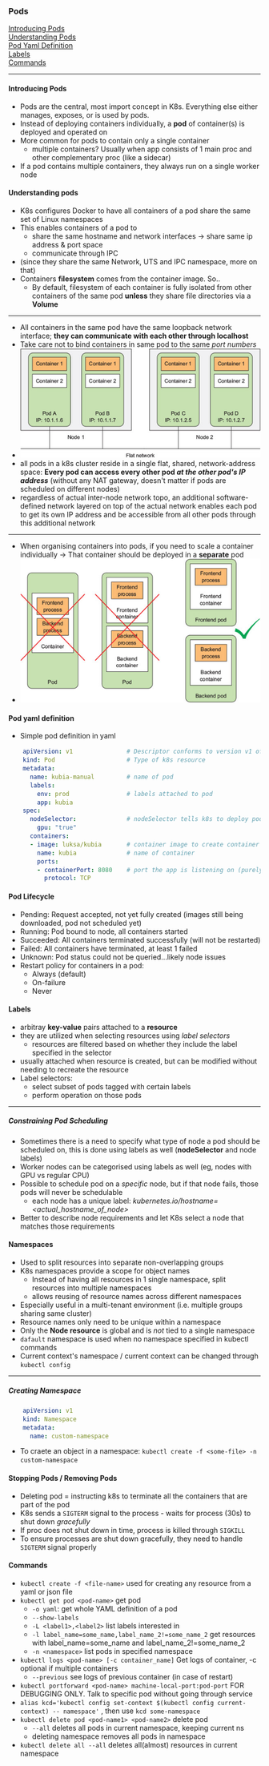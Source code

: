 ### Pods

[Introducing Pods](#introducing-pods)  
[Understanding Pods](#understanding-pods)  
[Pod Yaml Definition](#pod-yaml-definition)  
[Labels](#labels)  
[Commands](#commands)

***
#### Introducing Pods
- Pods are the central, most import concept in K8s. Everything else either manages, exposes, or is used by pods. 
- Instead of deploying containers individually, a **pod** of container(s) is deployed and operated on
- More common for pods to contain only a single container 
    - multiple containers? Usually when app consists of 1 main proc and other complementary proc (like a sidecar)
- If a pod contains multiple containers, they always run on a single worker node

#### Understanding pods
- K8s configures Docker to have all containers of a pod share the same set of Linux namespaces
- This enables containers of a pod to
    - share the same hostname and network interfaces -> share same ip address & port space
    - communicate through IPC 
- (since they share the same Network, UTS and IPC namespace, more on that)
- Containers **filesystem** comes from the container image. So..
     - By default, filesystem of each container is fully isolated from other containers of the same pod **unless** they share file directories via a **Volume**
***
- All containers in the same pod have the same loopback network interface; __they can communicate with each other through localhost__
- Take care not to bind containers in same pod to the same *port numbers*
- ![Each pod gets a routable IP address, all other pods see the pod under that ip address][fig_3_2]
- all pods in a k8s cluster reside in a single flat, shared, network-address space: **Every pod can access every other pod *at the other pod's IP address*** (without any NAT gateway, doesn't matter if pods are scheduled on different nodes)
- regardless of actual inter-node network topo, an additional software-defined network layered on top of the actual network enables each pod to get its own IP address and be accessible from all other pods through this additional network
***
- When organising containers into pods, if you need to scale a container individually -> That container should be deployed in a **separate** pod
- ![a pod shouldn't contain multiple containers if they don't need to run on the same machine][fig_3_4]
#### Pod yaml definition
- Simple pod definition in yaml
```yaml
    apiVersion: v1               # Descriptor conforms to version v1 of k8s API
    kind: Pod                    # Type of k8s resource
    metadata:
      name: kubia-manual         # name of pod
      labels:                    
        env: prod                # labels attached to pod
        app: kubia
    spec:
      nodeSelector:              # nodeSelector tells k8s to deploy pod only to nodes containing gpu=true label
        gpu: "true"
      containers:
      - image: luksa/kubia       # container image to create container from
        name: kubia              # name of container
        ports:
        - containerPort: 8080    # port the app is listening on (purely informational, no effect if ommited)
          protocol: TCP
```

#### Pod Lifecycle
- Pending: Request accepted, not yet fully created (images still being downloaded, pod not scheduled yet)
- Running: Pod bound to node, all containers started
- Succeeded: All containers terminated successfully (will not be restarted)
- Failed: All containers have terminated, at least 1 failed
- Unknown: Pod status could not be queried...likely node issues
- Restart policy for containers in a pod:
  - Always (default)
  - On-failure
  - Never


#### Labels
- arbitray **key-value** pairs attached to a **resource**
- they are utilized when selecting resources using *label selectors* 
    - resources are filtered based on whether they include the label specified in the selector
- usually attached when resource is created, but can be modified without needing to recreate the resource
- Label selectors: 
    - select subset of pods tagged with certain labels
    - perform operation on those pods
***
##### Constraining Pod Scheduling
- Sometimes there is a need to specify what type of node a pod should be scheduled on, 
this is done using labels as well (**nodeSelector** and node labels)
- Worker nodes can be categorised using labels as well (eg, nodes with GPU vs regular CPU)
- Possible to schedule pod on a *specific* node, but if that node fails, those pods will never be schedulable
    - each node has a unique label: *kubernetes.io/hostname=<actual_hostname_of_node>*
- Better to describe node requirements and let K8s select a node that matches those requirements

#### Namespaces
- Used to split resources into separate non-overlapping groups
- K8s namespaces provide a scope for object names
    - Instead of having all resources in 1 single namespace, split resources into multiple namespaces
    - allows reusing of resource names across different namespaces
- Especially useful in a multi-tenant environment (i.e. multiple groups sharing same cluster)
- Resource names only need to be unique within a namespace
- Only the **Node resource** is global and is *not* tied to a single namespace
- `dafault` namespace is used when no namespace specified in kubectl commands
- Current context's namespace / current context can be changed through `kubectl config`
***
##### Creating Namespace
```yaml
    apiVersion: v1
    kind: Namespace
    metadata:
      name: custom-namespace
```
- To craete an object in a namespace:
`kubectl create -f <some-file> -n custom-namespace`



#### Stopping Pods / Removing Pods
- Deleting pod = instructing k8s to terminate all the containers that are part of the pod
- K8s sends a `SIGTERM` signal to the process - waits for process (30s) to shut down *gracefully*
- If proc does not shut down in time, process is killed through `SIGKILL`
- To ensure processes are shut down gracefully, they need to handle `SIGTERM` signal properly

#### Commands
- `kubectl create -f <file-name>` used for creating any resource from a yaml or json file
- `kubectl get pod <pod-name>` get pod
    - `-o yaml`: get whole YAML definition of a pod
    - `--show-labels`
    - `-L <label1>,<label2>` list labels interested in
    - `-l label_name=some_name,label_name_2!=some_name_2` get resources with label_name=some_name and label_name_2!=some_name_2
    - `-n <namespace>` list pods in specified namespace
- `kubectl logs <pod-name> [-c container_name]` Get logs of container, -c optional if multiple containers 
    - `--previous` see logs of previous container (in case of restart)
- `kubectl portforward <pod-name> machine-local-port:pod-port` FOR DEBUGGING ONLY. Talk to specific pod without going through service
- `alias kcd='kubectl config set-context $(kubectl config current-context) -- namespace'` , then use `kcd some-namespace`
- `kubectl delete pod <pod-name1> <pod-name2>` delete pod
    - `--all` deletes all pods in current namespace, keeping current ns
    - deleting namespace removes all pods in namespace
- `kubectl delete all --all` deletes all(almost) resources in current namespace

[fig_3_2]: ./images/03fig02_alt.jpg
[fig_3_4]: ./images/03fig04_alt.jpg
